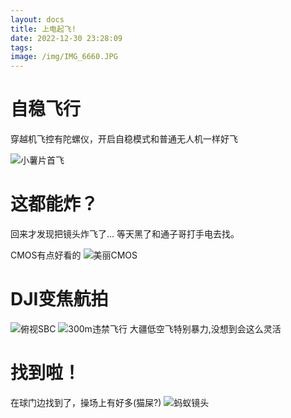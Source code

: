 ```yaml
---
layout: docs
title: 上电起飞!
date: 2022-12-30 23:28:09
tags:
image: /img/IMG_6660.JPG
---
```

# 自稳飞行

穿越机飞控有陀螺仪，开启自稳模式和普通无人机一样好飞

<!--more-->

![小薯片首飞](/img/IMG_6660.JPG)


# 这都能炸？

回来才发现把镜头炸飞了... 等天黑了和通子哥打手电去找。 

CMOS有点好看的
![美丽CMOS](/img/IMG_6681.JPG)

# DJI变焦航拍

![俯视SBC](/img/33.jpg)
![300m违禁飞行](/img/11.jpg)
大疆低空飞特别暴力,没想到会这么灵活


# 找到啦！

在球门边找到了，操场上有好多(猫屎?)
![蚂蚁镜头](/img/IMG_6684.JPG)
